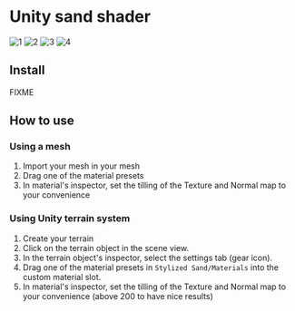 # Unity sand shader

![1](https://imgur.com/TDDnZBj.png)
![2](https://imgur.com/6PDGZVg.png)
![3](https://imgur.com/taV19ln.png)
![4](https://imgur.com/zWL4BCb.png)

## Install

FIXME

## How to use

### Using a mesh

1. Import your mesh in your mesh
2. Drag one of the material presets
3. In material's inspector, set the tilling of the Texture and Normal map to your convenience

### Using Unity terrain system

1. Create your terrain
2. Click on the terrain object in the scene view.
3. In the terrain object's inspector, select the settings tab (gear icon).
5. Drag one of the material presets in `Stylized Sand/Materials` into the custom material slot.
6. In material's inspector, set the tilling of the Texture and Normal map to your convenience (above 200 to have nice results)
